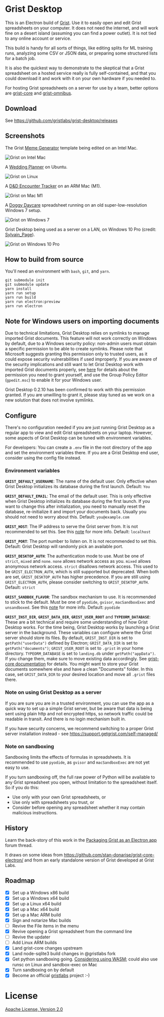 # Grist Desktop

This is an Electron build of [Grist](https://github.com/gristlabs/grist-core/).
Use it to easily open and edit Grist spreadsheets on your computer. It does not
need the internet, and will work fine on a desert island (assuming you can find a
power outlet). It is not tied to any online account or service.

This build is handy for all sorts of things, like editing splits for
ML training runs, analyzing some CSV or JSON data, or preparing some
structured lists for a batch job.

It is also the quickest way to demonstrate to the skeptical that a
Grist spreadsheet on a hosted service really is fully self-contained,
and that you could download it and work with it on your own hardware
if you needed to.

For hosting Grist spreadsheets on a server for use by a team,
better options are [grist-core](https://github.com/gristlabs/grist-core/)
and [grist-omnibus](https://github.com/gristlabs/grist-omnibus/).

## Download

See https://github.com/gristlabs/grist-desktop/releases

## Screenshots

The Grist [Meme Generator](https://templates.getgrist.com/gtzQwTXkgzFG/Meme-Generator) template being edited on an Intel Mac.

![Grist on Intel Mac](https://user-images.githubusercontent.com/118367/219882277-4dd1e60f-adde-463c-9a79-71e1924db6c1.png)

A [Wedding Planner](https://templates.getgrist.com/mNp9G2bZ1uaE/Wedding-Planner) on Ubuntu.

![Grist on Linux](https://user-images.githubusercontent.com/118367/221054013-60d7bde0-c524-4185-972a-703b45141b56.png)

A [D&D Encounter Tracker](https://templates.getgrist.com/3r2i6U4zhQLb/DD-Encounter-Tracker) on an ARM Mac (M1).

![Grist on Mac M1](https://user-images.githubusercontent.com/118367/221052545-a1024710-b368-4f4b-a727-9d54c0b43cb5.png)

A [Doggy Daycare](https://templates.getgrist.com/vAcfEKLQf3YF/Doggie-Daycare) spreadsheet running on an old super-low-resolution Windows 7 setup.

![Grist on Windows 7](https://user-images.githubusercontent.com/118367/215295214-83c46e03-16f6-45d2-84dd-d26d34cb5f95.jpeg)

Grist Desktop being used as a server on a LAN, on Windows 10 Pro (credit: [Sylvain_Page](https://community.getgrist.com/t/packaging-grist-as-an-electron-app/1233/29)).

![Grist on Windows 10 Pro](https://user-images.githubusercontent.com/118367/221203024-ac8ad72d-bb08-43dd-9447-f9a06cfbce3e.jpeg)


## How to build from source

You'll need an environment with `bash`, `git`, and `yarn`.

```
git submodule init
git submodule update
yarn install
yarn run setup
yarn run build
yarn run electron:preview
yarn run electron
```

## Note for Windows users on importing documents

Due to technical limitations, Grist Desktop relies on symlinks to manage imported
Grist documents. This feature will not work correctly on Windows by default, due
to a Windows security policy: non-admin users must obtain a specific permission
to be able to create symlinks. Please note that Microsoft suggests granting this
permission only to trusted users, as it could expose security vulnerabilities if
used improperly. If you are aware of the security implications and still want to
let Grist Desktop work with imported Grist documents properly, see [here](https://learn.microsoft.com/en-us/previous-versions/windows/it-pro/windows-vista/cc766301(v=ws.10)?redirectedfrom=MSDN#create-symbolic-links)
for details about the permission you need to grant yourself, and use the Group
Policy Editor (`gpedit.msc`) to enable it for your Windows user.

Grist Desktop 0.2.10 has been confirmed to work with this permission granted. If
you are unwilling to grant it, please stay tuned as we work on a new solution
that does not involve symlinks.

## Configure

There's no configuration needed if you are just running Grist Desktop as a
regular app to view and edit Grist spreadsheets on your laptop.
However, some aspects of Grist Desktop can be tuned with environment variables.

For developers: You can create a `.env` file in the root directory of the app
and set the environment variables there. If you are a Grist Desktop end user,
consider using the config file instead.

### Environment variables

**`GRIST_DEFAULT_USERNAME`**: The name of the default user. Only effective when
Grist Desktop initializes its database during the first launch. Default: `You`

**`GRIST_DEFAULT_EMAIL`**: The email of the default user. This is only effective
when Grist Desktop initializes its database during the first launch. If you want
to change this after initialization, you need to manually reset the database,
re-initialize it and import your documents back. Usually you should not need to
worry about this. Default: `you@example.com`

**`GRIST_HOST`**: The IP address to serve the Grist server from. It is not
recommended to set this. See this [note](#note-on-using-grist-desktop-as-a-server)
for more info. Default: `localhost`

**`GRIST_PORT`**: The port number to listen on. It is not recommended to set this.
Default: Grist Desktop will randomly pick an available port.

**`GRIST_DESKTOP_AUTH`**: The authentication mode to use. Must be one of `strict`,
`mixed` and `none`. `none` allows network access as you. `mixed` allows anonymous
network access. `strict` disallows network access. This used to be `GRIST_ELECTRON_AUTH`,
which is still supported but deprecated. When both are set, `GRIST_DESKTOP_AUTH`
has higher precedence. If you are still using `GRIST_ELECTRON_AUTH`, please consider
switching to `GRIST_DESKTOP_AUTH`. Default: `strict`

**`GRIST_SANDBOX_FLAVOR`**: The sandbox mechanism to use. It is recommended to stick
to the default. Must be one of `pyodide`, `gvisor`, `macSandboxExec` and
`unsandboxed`. See this [note](#note-on-sandboxing) for more info. Default: `pyodide`

**`GRIST_INST_DIR`**, **`GRIST_DATA_DIR`**, **`GRIST_USER_ROOT`** and
**`TYPEORM_DATABASE`**: These are a bit technical and require some understanding of how
Grist Desktop works. For the time being, Grist Desktop works by launching a Grist server
in the background. These variables can configure where the Grist server should store its files.
By default, `GRIST_INST_DIR` is set to `getPath("userData")` defined by Electron;
`GRIST_DATA_DIR` is set to `getPath("documents")`; `GRIST_USER_ROOT` is set to `.grist`
in your home directory. `TYPEORM_DATABASE` is set to `landing.db` under
`getPath("appData")`. If you change them, make sure to move existing data accordingly.
See [grist-core documentation](https://github.com/gristlabs/grist-core) for details.
You might want to store your Grist documents somewhere else and have a clean "Documents"
folder. In this case, set `GRIST_DATA_DIR` to your desired location and move all `.grist`
files there.

### Note on using Grist Desktop as a server

If you are sure you are in a trusted environment, you can use the app as a
quick way to set up a simple Grist server, but be aware that data is being 
sent using plain http and not encrypted https, so network traffic could be
readable in transit. And there is no login mechanism built in.

If you have security concerns, we recommend switching to a proper Grist server
installation instead - see https://support.getgrist.com/self-managed/

### Note on sandboxing

Sandboxing limits the effects of formulas in spreadsheets. It is recommended to use `pyodide`,
as `gvisor` and `macSandboxExec` are not yet easy to use.

If you turn sandboxing off, the full raw power of Python will be available to any Grist
spreadsheet you open, without limitation to the spreadsheet itself. So if you do this:

 * Use only with your own Grist spreadsheets, or
 * Use only with spreadsheets you trust, or
 * Consider before opening any spreadsheet whether it may contain malicious instructions.


## History

Learn the back-story of this work in the
[Packaging Grist as an Electron app](https://community.getgrist.com/t/packaging-grist-as-an-electron-app/1233)
forum thread.

It draws on some ideas from https://github.com/stan-donarise/grist-core-electron/
and from an early standalone version of Grist developed at Grist Labs.

## Roadmap

 * [x] Set up a Windows x86 build
 * [x] Set up a Windows x64 build
 * [x] Set up a Linux x64 build
 * [x] Set up a Mac x64 build
 * [x] Set up a Mac ARM build
 * [x] Sign and notarize Mac builds
 * [ ] Revive the File items in the menu
 * [x] Revive opening a Grist spreadsheet from the command line
 * [ ] Revive the updater
 * [ ] Add Linux ARM builds
 * [x] Land grist-core changes upstream
 * [x] Land node-sqlite3 build changes in @gristlabs fork
 * [x] Get python sandboxing going. [Considering using WASM](https://github.com/gristlabs/grist-core/pull/437); could also use runsc on Linux and sandbox-exec on Mac
 * [x] Turn sandboxing on by default
 * [x] Become an official [gristlabs](https://github.com/gristlabs/) project :-)

# License

[Apache License, Version 2.0](http://www.apache.org/licenses/LICENSE-2.0)
